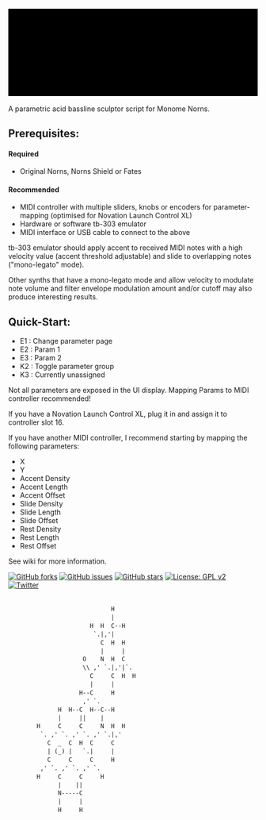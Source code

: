 ![bline](https://github.com/toneburst/bline/blob/main/screenshots/bLINE_Logo_GIF_02.gif)

A parametric acid bassline sculptor script for Monome Norns.

## Prerequisites:

#### Required

- Original Norns, Norns Shield or Fates

#### Recommended

- MIDI controller with multiple sliders, knobs or encoders for parameter-mapping (optimised for Novation Launch Control XL)
- Hardware or software tb-303 emulator
- MIDI interface or USB cable to connect to the above

tb-303 emulator should apply accent to received MIDI notes with a high velocity value (accent threshold adjustable) and slide to overlapping notes ("mono-legato" mode).

Other synths that have a mono-legato mode and allow velocity to modulate note volume and filter envelope modulation amount and/or cutoff may also produce interesting results. 

## Quick-Start:

- E1 : Change parameter page
- E2 : Param 1
- E3 : Param 2
- K2 : Toggle parameter group
- K3 : Currently unassigned

Not all parameters are exposed in the UI display. Mapping Params to MIDI controller recommended!

If you have a Novation Launch Control XL, plug it in and assign it to controller slot 16.

If you have another MIDI controller, I recommend starting by mapping the following parameters:

* X
* Y
* Accent Density
* Accent Length
* Accent Offset
* Slide Density
* Slide Length
* Slide Offset
* Rest Density
* Rest Length
* Rest Offset

See wiki for more information.

[![GitHub forks](https://img.shields.io/github/forks/toneburst/bline)](https://github.com/toneburst/bline/network)
[![GitHub issues](https://img.shields.io/github/issues/toneburst/bline)](https://github.com/toneburst/bline/issues)
[![GitHub stars](https://img.shields.io/github/stars/toneburst/bline)](https://github.com/toneburst/bline/stargazers)
[![License: GPL v2](https://img.shields.io/badge/License-GPL_v2-blue.svg)](https://www.gnu.org/licenses/old-licenses/gpl-2.0.en.html)
[![Twitter](https://img.shields.io/twitter/url?style=social&url=https%3A%2F%2Fgithub.com%2Ftoneburst%2Fbline)](https://twitter.com/intent/tweet?text=Wow:&url=https%3A%2F%2Fgithub.com%2Ftoneburst%2Fbline)

```txt

                             H
                             |
                       H  H  C--H
                        `.|,'|
                          C  H  H
                          |     |
                     O    N  H  C
                     \\ ,' `.|,'|`.
                       C     C  H  H
                       |     |
                    H--C     H
                     ,' `.
              H  H--C  H--C--H
              |     ||    |
        H     C     C     N  H  H
         `. ,' `. ,' `. ,' `.|,'
           C  _  C  H  C     C
           | (_) |   `.|     |
           C     C     C     H
         ,' `. ,' `. ,' `.
        H     C     C     H
              |    ||
              N-----C
              |     |
              H     H

```
